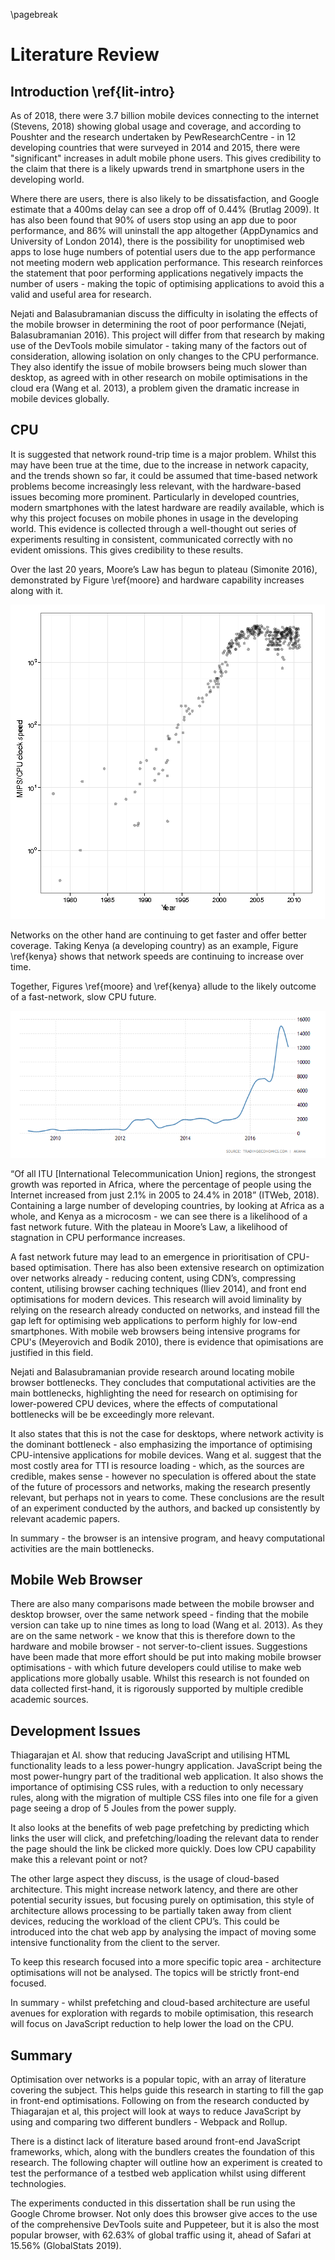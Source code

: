 \pagebreak

# Literature Review

## Introduction \ref{lit-intro}
As of 2018, there were 3.7 billion mobile devices connecting to the internet (Stevens, 2018) 
showing global usage and coverage, and according to Poushter and the
research undertaken by PewResearchCentre - in 12 developing countries that
were surveyed in 2014 and 2015, there were "significant" increases in
adult mobile phone users. This gives credibility to the claim that
there is a likely upwards trend in smartphone users in the developing world.

Where there are users, there is also likely to be dissatisfaction,
and Google estimate that a 400ms delay can see a drop off of 0.44% (Brutlag 2009).
It has also been found that 90% of users stop using an app due to poor performance, and 86% will uninstall 
the app altogether (AppDynamics and University of London 2014), there is the possibility for 
unoptimised web apps to lose huge numbers of potential users due to the app performance not meeting 
modern web application performance. This research reinforces the statement
that poor performing applications negatively impacts the number of users - 
making the topic of optimising applications to avoid this a valid and
useful area for research.

Nejati and Balasubramanian discuss the difficulty in isolating the effects of the mobile browser in 
determining the root of poor performance (Nejati, Balasubramanian 2016). This project will differ 
from that research by making use of the DevTools mobile simulator - taking many of 
the factors out of consideration, allowing isolation on only changes to the CPU performance. They 
also identify the issue of mobile browsers being much slower than desktop, as agreed with in other 
research on mobile optimisations in the cloud era (Wang et al. 2013), a problem given the dramatic 
increase in mobile devices globally.

## CPU

It is suggested that network round-trip time is a major problem. Whilst this may have been true at the 
time, due to the increase in network capacity, and the trends shown so far, it could be assumed that 
time-based network problems become increasingly less relevant, with the hardware-based issues becoming 
more prominent. Particularly in developed countries, modern smartphones with the latest hardware are 
readily available, which is why this project focuses on mobile phones in usage in the developing world.
This evidence is collected through a well-thought out series of experiments resulting
in consistent, communicated correctly with no evident omissions. This gives
credibility to these results.

Over the last 20 years, Moore’s Law has begun to plateau (Simonite 2016), demonstrated by Figure \ref{moore} 
and hardware capability increases along with it. 

![Moore's Law Plateau \label{moore}](./images/moore.png)

Networks on the other hand are continuing to get faster and offer better coverage.  Taking Kenya (a developing 
country) as an example, Figure \ref{kenya} shows that network speeds are continuing to increase over time.

Together, Figures \ref{moore} and \ref{kenya} allude to the likely outcome of a fast-network, slow CPU future.


![Kenyan Network Speeds \label{kenya}](./images/kenya_network.png)

“Of all ITU [International Telecommunication Union] regions, the strongest 
growth was reported in Africa, where the percentage of people using the 
Internet increased from just 2.1% in 2005 to 24.4% in 2018” (ITWeb, 2018). 
Containing a large number of developing countries, by looking at Africa as 
a whole, and Kenya as a microcosm - we can see there is a likelihood of a 
fast network future. With the plateau in Moore’s Law, a likelihood of 
stagnation in CPU performance increases. 

A fast network future may lead to an emergence in prioritisation of CPU-based 
optimisation. There has also been extensive 
research on optimization over networks already - reducing content, using 
CDN’s, compressing content, utilising browser caching techniques (Iliev 2014), 
and front end optimisations for modern devices. This research will avoid 
liminality by relying on the research already conducted on networks, and 
instead fill the gap left for optimising web applications to perform highly 
for low-end smartphones. With mobile web browsers being intensive programs for
CPU's (Meyerovich and Bodík 2010), there is evidence that opimisations are
justified in this field.

Nejati and Balasubramanian provide research around locating mobile browser bottlenecks. 
They concludes that computational activities are the main bottlenecks, highlighting 
the need for research on optimising for lower-powered CPU devices, where the 
effects of computational bottlenecks will be be exceedingly more relevant.

It also states that this is not the case for desktops, where network activity 
is the dominant bottleneck - also emphasizing the importance of optimising 
CPU-intensive applications for mobile devices. Wang et al. suggest that 
the most costly area for TTI is resource loading - which, as the sources are 
credible, makes sense - however no speculation is offered about the state of 
the future of processors and networks, making the research presently relevant, 
but perhaps not in years to come. These conclusions are the result of
an experiment conducted by the authors, and backed up consistently
by relevant academic papers.

In summary - the browser is an intensive program, and heavy computational
activities are the main bottlenecks.

## Mobile Web Browser

There are also many comparisons made between the mobile browser and 
desktop browser, over the same network speed - finding that the mobile
version can take up to nine times as long to load (Wang et al. 2013). As they are on the 
same network - we know that this is therefore down to the hardware and
mobile browser - not server-to-client issues. Suggestions have been 
made that more effort should be put into making mobile browser 
optimisations - with which future developers could utilise to make web
applications more globally usable. Whilst this research is not founded
on data collected first-hand, it is rigorously supported by multiple
credible academic sources.

## Development Issues

Thiagarajan et Al. show that reducing JavaScript and utilising HTML functionality leads to 
a less power-hungry application. JavaScript being the most power-hungry 
part of the traditional web application. It also shows the importance of 
optimising CSS rules, with a reduction to only necessary rules, along with 
the migration of multiple CSS files into one file for a given page seeing 
a drop of 5 Joules from the power supply.

It also looks at the benefits of web page prefetching by predicting which 
links the user will click, and prefetching/loading the relevant data to render 
the page should the link be clicked more quickly. Does low CPU capability make 
this a relevant point or not? 

The other large aspect they discuss, is the usage of cloud-based architecture. 
This might increase network latency, and there are other potential security issues, 
but focusing purely on optimisation, this style of architecture allows processing 
to be partially taken away from client devices, reducing the workload of the client 
CPU’s. This could be introduced into the chat web app by analysing the impact of 
moving some intensive functionality from the client to the server.

To keep this research focused into a more specific topic area - architecture optimisations
will not be analysed. The topics will be strictly front-end focused.

In summary - whilst prefetching and cloud-based architecture are useful
avenues for exploration with regards to mobile optimisation, this research
will focus on JavaScript reduction to help lower the load on the CPU.


## Summary

Optimisation over networks is a popular topic, with an array of literature covering
the subject. This helps guide this research in starting to fill the gap in front-end optimisations.
Following on from the research conducted by Thiagarajan et al,
this project will look at ways to reduce JavaScript by using and comparing two
different bundlers - Webpack and Rollup.

There is a distinct lack of literature based around front-end JavaScript frameworks,
which, along with the bundlers creates the foundation of this research. The following
chapter will outline how an experiment is created to test the performance of a testbed
web application whilst using different technologies.

The experiments conducted in this dissertation shall be run using
the Google Chrome browser. Not only does this browser give acces to
the use of the comprehensive DevTools suite and Puppeteer, but it
is also the most popular browser, with 62.63% of global traffic using
it, ahead of Safari at 15.56% (GlobalStats 2019).
